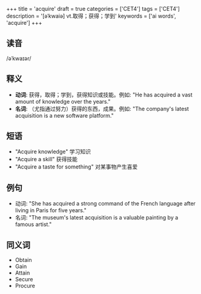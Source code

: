 +++
title = 'acquire'
draft = true
categories = ['CET4']
tags = ['CET4']
description = '[əˈkwaiə] vt.取得；获得；学到'
keywords = ['ai words', 'acquire']
+++

## 读音
/əˈkwaɪər/

## 释义
- **动词**: 获得，取得；学到，获得知识或技能。例如: "He has acquired a vast amount of knowledge over the years." 
- **名词**: （尤指通过努力）获得的东西，成果。例如: "The company's latest acquisition is a new software platform."

## 短语
- "Acquire knowledge" 学习知识
- "Acquire a skill" 获得技能
- "Acquire a taste for something" 对某事物产生喜爱

## 例句
- 动词: "She has acquired a strong command of the French language after living in Paris for five years."
- 名词: "The museum's latest acquisition is a valuable painting by a famous artist."

## 同义词
- Obtain
- Gain
- Attain
- Secure
- Procure
